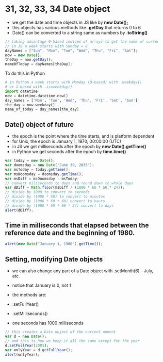 # 31, 32, 33, 34 Date object

- we get the date and time objects in JS like by **new Date();**
- this objects has various methods like **.getDay** that returns 0 to 6
- Date() can be converted to a string same as numbers by **.toString()**

```js
// taking advantage 0-based indices of arrays to get the name of current day
// in JS a week starts with Sunday = 0
dayNames = ["Sun", "Mon", "Tue", "Wed", "Thu", "Fri", "Sat"];
now = new Date();
theDay = now.getDay();
nameOfToday = dayNames[theDay];
```
To do this in Python
```python
# in Python a week starts with Monday (0-based) with .weekday()
# or 1-based with .isoweekday()
import datetime
now = datetime.datetime.now()
day_names = ['Mon', 'Tue', 'Wed', 'Thu', 'Fri', 'Sat', 'Sun']
the_day = now.weekday()
name_of_today = day_names[the_day]
```

## Date() object of future
- the epoch is the point where the time starts, and is platform dependent
- for Unix, the epoch is January 1, 1970, 00:00:00 (UTC)
- in JS we get milliseconds after the epoch by **new Date().getTime()** 
- in Python we get seconds after the epoch by **time.time()**
```js
var today = new Date();
var doomsday = new Date("June 30, 2035");
var msToday = today.getTime();
var msDoomsday = doomsday.getTime();
var msDiff = msDoomsday - msToday;
// convert miliseconds to days and round down to whole days
var dDiff = Math.floor(msDiff / (1000 * 60 * 60 * 24));
// divide by 1000 to convert to seconds
// divide by (1000 * 60) to convert to minutes
// divide by (1000 * 60 * 60) convert to hours
// divide by (1000 * 60 * 60 * 24) convert to days
alert(dDiff);
```

## Time in milliseconds that elapsed between the reference date and the beginning of 1980.
```js
alert(new Date("January 1, 1980").getTime());
```

## Setting, modifying Date objects
- we can also change any part of a Date object with .setMonth(6) - July, etc.
- notice that January is 0, not 1
- the methods are:
 - .setFullYear()
 - .setMilliseconds()

- one seconds has 1000 milliseconds
```js
// this creates a Date object of the current moment
var d = new Date();
// and this is how we keep it all the same except for the year
d.setFullYear(2001);
var onlyYear = d.getFullYear();
alert(onlyYear);
```